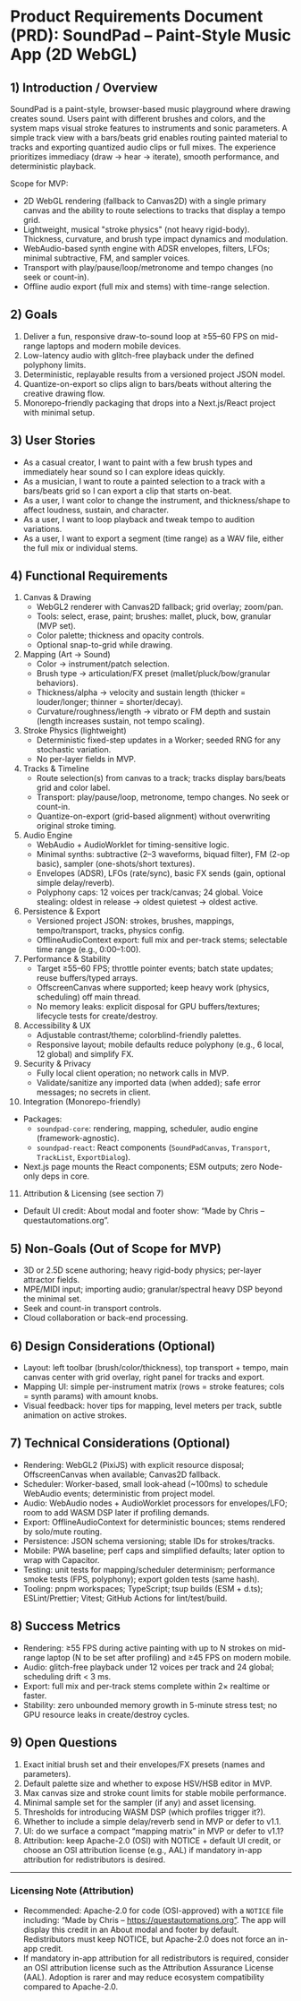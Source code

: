 # Product Requirements Document (PRD): SoundPad – Paint-Style Music App (2D WebGL)

## 1) Introduction / Overview
SoundPad is a paint-style, browser-based music playground where drawing creates sound. Users paint with different brushes and colors, and the system maps visual stroke features to instruments and sonic parameters. A simple track view with a bars/beats grid enables routing painted material to tracks and exporting quantized audio clips or full mixes. The experience prioritizes immediacy (draw → hear → iterate), smooth performance, and deterministic playback.

Scope for MVP:
- 2D WebGL rendering (fallback to Canvas2D) with a single primary canvas and the ability to route selections to tracks that display a tempo grid.
- Lightweight, musical "stroke physics" (not heavy rigid-body). Thickness, curvature, and brush type impact dynamics and modulation.
- WebAudio-based synth engine with ADSR envelopes, filters, LFOs; minimal subtractive, FM, and sampler voices.
- Transport with play/pause/loop/metronome and tempo changes (no seek or count-in).
- Offline audio export (full mix and stems) with time-range selection.

## 2) Goals
1. Deliver a fun, responsive draw-to-sound loop at ≥55–60 FPS on mid-range laptops and modern mobile devices.
2. Low-latency audio with glitch-free playback under the defined polyphony limits.
3. Deterministic, replayable results from a versioned project JSON model.
4. Quantize-on-export so clips align to bars/beats without altering the creative drawing flow.
5. Monorepo-friendly packaging that drops into a Next.js/React project with minimal setup.

## 3) User Stories
- As a casual creator, I want to paint with a few brush types and immediately hear sound so I can explore ideas quickly.
- As a musician, I want to route a painted selection to a track with a bars/beats grid so I can export a clip that starts on-beat.
- As a user, I want color to change the instrument, and thickness/shape to affect loudness, sustain, and character.
- As a user, I want to loop playback and tweak tempo to audition variations.
- As a user, I want to export a segment (time range) as a WAV file, either the full mix or individual stems.

## 4) Functional Requirements
1. Canvas & Drawing
   - WebGL2 renderer with Canvas2D fallback; grid overlay; zoom/pan.
   - Tools: select, erase, paint; brushes: mallet, pluck, bow, granular (MVP set).
   - Color palette; thickness and opacity controls.
   - Optional snap-to-grid while drawing.
2. Mapping (Art → Sound)
   - Color → instrument/patch selection.
   - Brush type → articulation/FX preset (mallet/pluck/bow/granular behaviors).
   - Thickness/alpha → velocity and sustain length (thicker = louder/longer; thinner = shorter/decay).
   - Curvature/roughness/length → vibrato or FM depth and sustain (length increases sustain, not tempo scaling).
3. Stroke Physics (lightweight)
   - Deterministic fixed-step updates in a Worker; seeded RNG for any stochastic variation.
   - No per-layer fields in MVP.
4. Tracks & Timeline
   - Route selection(s) from canvas to a track; tracks display bars/beats grid and color label.
   - Transport: play/pause/loop, metronome, tempo changes. No seek or count-in.
   - Quantize-on-export (grid-based alignment) without overwriting original stroke timing.
5. Audio Engine
   - WebAudio + AudioWorklet for timing-sensitive logic.
   - Minimal synths: subtractive (2–3 waveforms, biquad filter), FM (2-op basic), sampler (one-shots/short textures).
   - Envelopes (ADSR), LFOs (rate/sync), basic FX sends (gain, optional simple delay/reverb).
   - Polyphony caps: 12 voices per track/canvas; 24 global. Voice stealing: oldest in release → oldest quietest → oldest active.
6. Persistence & Export
   - Versioned project JSON: strokes, brushes, mappings, tempo/transport, tracks, physics config.
   - OfflineAudioContext export: full mix and per-track stems; selectable time range (e.g., 0:00–1:00).
7. Performance & Stability
   - Target ≥55–60 FPS; throttle pointer events; batch state updates; reuse buffers/typed arrays.
   - OffscreenCanvas where supported; keep heavy work (physics, scheduling) off main thread.
   - No memory leaks: explicit disposal for GPU buffers/textures; lifecycle tests for create/destroy.
8. Accessibility & UX
   - Adjustable contrast/theme; colorblind-friendly palettes.
   - Responsive layout; mobile defaults reduce polyphony (e.g., 6 local, 12 global) and simplify FX.
9. Security & Privacy
   - Fully local client operation; no network calls in MVP.
   - Validate/sanitize any imported data (when added); safe error messages; no secrets in client.
10. Integration (Monorepo-friendly)
   - Packages:
     - `soundpad-core`: rendering, mapping, scheduler, audio engine (framework-agnostic).
     - `soundpad-react`: React components (`SoundPadCanvas`, `Transport`, `TrackList`, `ExportDialog`).
   - Next.js page mounts the React components; ESM outputs; zero Node-only deps in core.
11. Attribution & Licensing (see section 7)
   - Default UI credit: About modal and footer show: “Made by Chris – questautomations.org”.

## 5) Non-Goals (Out of Scope for MVP)
- 3D or 2.5D scene authoring; heavy rigid-body physics; per-layer attractor fields.
- MPE/MIDI input; importing audio; granular/spectral heavy DSP beyond the minimal set.
- Seek and count-in transport controls.
- Cloud collaboration or back-end processing.

## 6) Design Considerations (Optional)
- Layout: left toolbar (brush/color/thickness), top transport + tempo, main canvas center with grid overlay, right panel for tracks and export.
- Mapping UI: simple per-instrument matrix (rows = stroke features; cols = synth params) with amount knobs.
- Visual feedback: hover tips for mapping, level meters per track, subtle animation on active strokes.

## 7) Technical Considerations (Optional)
- Rendering: WebGL2 (PixiJS) with explicit resource disposal; OffscreenCanvas when available; Canvas2D fallback.
- Scheduler: Worker-based, small look-ahead (~100ms) to schedule WebAudio events; deterministic from project model.
- Audio: WebAudio nodes + AudioWorklet processors for envelopes/LFO; room to add WASM DSP later if profiling demands.
- Export: OfflineAudioContext for deterministic bounces; stems rendered by solo/mute routing.
- Persistence: JSON schema versioning; stable IDs for strokes/tracks.
- Mobile: PWA baseline; perf caps and simplified defaults; later option to wrap with Capacitor.
- Testing: unit tests for mapping/scheduler determinism; performance smoke tests (FPS, polyphony); export golden tests (same hash).
- Tooling: pnpm workspaces; TypeScript; tsup builds (ESM + d.ts); ESLint/Prettier; Vitest; GitHub Actions for lint/test/build.

## 8) Success Metrics
- Rendering: ≥55 FPS during active painting with up to N strokes on mid-range laptop (N to be set after profiling) and ≥45 FPS on modern mobile.
- Audio: glitch-free playback under 12 voices per track and 24 global; scheduling drift < 3 ms.
- Export: full mix and per-track stems complete within 2× realtime or faster.
- Stability: zero unbounded memory growth in 5-minute stress test; no GPU resource leaks in create/destroy cycles.

## 9) Open Questions
1. Exact initial brush set and their envelopes/FX presets (names and parameters).
2. Default palette size and whether to expose HSV/HSB editor in MVP.
3. Max canvas size and stroke count limits for stable mobile performance.
4. Minimal sample set for the sampler (if any) and asset licensing.
5. Thresholds for introducing WASM DSP (which profiles trigger it?).
6. Whether to include a simple delay/reverb send in MVP or defer to v1.1.
7. UI: do we surface a compact “mapping matrix” in MVP or defer to v1.1?
8. Attribution: keep Apache-2.0 (OSI) with NOTICE + default UI credit, or choose an OSI attribution license (e.g., AAL) if mandatory in-app attribution for redistributors is desired.

---

### Licensing Note (Attribution)
- Recommended: Apache-2.0 for code (OSI-approved) with a `NOTICE` file including: “Made by Chris – https://questautomations.org”. The app will display this credit in an About modal and footer by default. Redistributors must keep NOTICE, but Apache-2.0 does not force an in-app credit.
- If mandatory in-app attribution for all redistributors is required, consider an OSI attribution license such as the Attribution Assurance License (AAL). Adoption is rarer and may reduce ecosystem compatibility compared to Apache-2.0.


